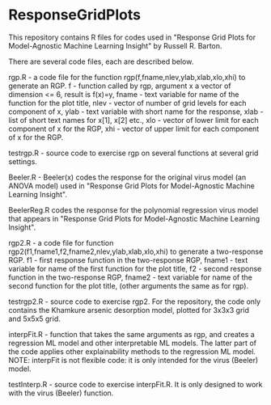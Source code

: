 # ResponseGridPlots
This repository contains R files for codes used in "Response Grid Plots for Model-Agnostic Machine Learning Insight" by Russell R. Barton.

There are several code files, each are described below.

rgp.R - a code file for the function rgp(f,fname,nlev,ylab,xlab,xlo,xhi) to generate an RGP.
  f - function called by rgp, argument x a vector of dimension <= 6, result is f(x)=y,
  fname - text variable for name of the function for the plot title,
  nlev - vector of number of grid levels for each component of x,
  ylab - text variable with short name for the response,
  xlab - list of short text names for x[1], x[2] etc.,
  xlo - vector of lower limit for each component of x for the RGP,
  xhi - vector of upper limit for each component of x for the RGP.

testrgp.R - source code to exercise rgp on several functions at several grid settings.

Beeler.R - Beeler(x) codes the response for the original virus model (an ANOVA model) used in "Response Grid Plots for Model-Agnostic Machine Learning Insight".

BeelerReg.R codes the response for the polynomial regression virus model that appears in "Response Grid Plots for Model-Agnostic Machine Learning Insight".

rgp2.R - a code file for function rgp2(f1,fname1,f2,fname2,nlev,ylab,xlab,xlo,xhi) to generate a two-response RGP. 
  f1 - first response function in the two-response RGP,
  fname1 - text variable for name of the first function for the plot title,
  f2 - second response function in the two-response RGP,
  fname2 - text variable for name of the second function for the plot title,
  (other arguments the same as for rgp).

testrgp2.R - source code to exercise rgp2. For the repository, the code only contains the Khamkure arsenic desorption model, plotted for 3x3x3 grid and 5x5x5 grid.

interpFit.R - function that takes the same arguments as rgp, and creates a regression ML model and other interpretable ML models. The latter part of the code applies other explainability methods to the regression ML model.
NOTE: interpFit is not flexible code: it is only intended for the virus (Beeler) model.

testInterp.R - source code to exercise interpFit.R. It is only designed to work with the virus (Beeler) function.

